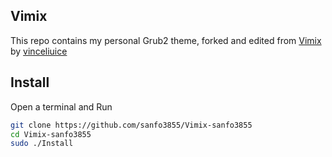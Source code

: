 
## Vimix

This repo contains my personal Grub2 theme, forked and edited from [Vimix](https://github.com/vinceliuice/grub2-themes/tree/master/grub-theme-vimix) by [vinceliuice](https://github.com/vinceliuice)

## Install

Open a terminal and Run

```bash
git clone https://github.com/sanfo3855/Vimix-sanfo3855
cd Vimix-sanfo3855
sudo ./Install
```
